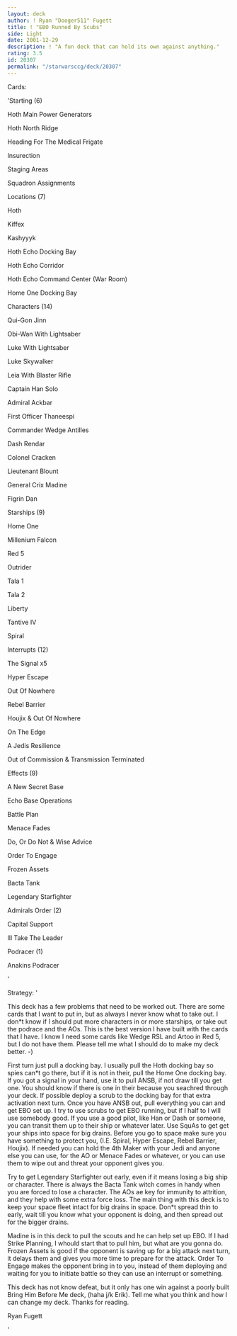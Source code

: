 ```yaml
---
layout: deck
author: ! Ryan "Dooger511" Fugett
title: ! "EBO Runned By Scubs"
side: Light
date: 2001-12-29
description: ! "A fun deck that can hold its own against anything."
rating: 3.5
id: 20307
permalink: "/starwarsccg/deck/20307"
---
```

Cards: 

'Starting (6)

Hoth Main Power Generators

Hoth North Ridge

Heading For The Medical Frigate

Insurection

Staging Areas

Squadron Assignments


Locations (7)

Hoth

Kiffex

Kashyyyk

Hoth Echo Docking Bay

Hoth Echo Corridor

Hoth Echo Command Center (War Room)

Home One Docking Bay


Characters (14)

Qui-Gon Jinn

Obi-Wan With Lightsaber

Luke With Lightsaber

Luke Skywalker

Leia With Blaster Rifle

Captain Han Solo

Admiral Ackbar

First Officer Thaneespi

Commander Wedge Antilles

Dash Rendar

Colonel Cracken

Lieutenant Blount

General Crix Madine

Figrin Dan


Starships (9)

Home One

Millenium Falcon

Red 5

Outrider

Tala 1

Tala 2

Liberty 

Tantive IV

Spiral


Interrupts (12)

The Signal x5

Hyper Escape

Out Of Nowhere

Rebel Barrier

Houjix & Out Of Nowhere

On The Edge

A Jedis Resilience

Out of Commission & Transmission Terminated


Effects (9)

A New Secret Base

Echo Base Operations

Battle Plan

Menace Fades

Do, Or Do Not & Wise Advice

Order To Engage

Frozen Assets

Bacta Tank

Legendary Starfighter


Admirals Order (2)

Capital Support

Ill Take The Leader


Podracer (1)

Anakins Podracer

'

Strategy: '

This deck has a few problems that need to be worked out. There are some cards that I want to put in, but as always I never know what to take out. I don*t know if I should put more characters in or more starships, or take out the podrace and the AOs. This is the best version I have built with the cards that I have. I know I need some cards like Wedge RSL and Artoo in Red 5, but I do not have them. Please tell me what I should do to make my deck better. -)


First turn just pull a docking bay. I usually pull the Hoth docking bay so spies can*t go there, but if it is not in their, pull the Home One docking bay. If you got a signal in your hand, use it to pull ANSB, if not draw till you get one. You should know if there is one in their because you seachred through your deck. If possible deploy a scrub to the docking bay for that extra activation next turn. Once you have ANSB out, pull everything you can and get EBO set up. I try to use scrubs to get EBO running, but if I half to I will use somebody good. If you use a good pilot, like Han or Dash or someone, you can transit them up to their ship or whatever later. Use SquAs to get get your ships into space for big drains. Before you go to space make sure you have something to protect you, (I.E. Spiral, Hyper Escape, Rebel Barrier, Houjix). If needed you can hold the 4th Maker with your Jedi and anyone else you can use, for the AO or Menace Fades or whatever, or you can use them to wipe out and threat your opponent gives you.


Try to get Legendary Starfighter out early, even if it means losing a big ship or character. There is always the Bacta Tank witch comes in handy when you are forced to lose a character. The AOs ae key for immunity to attrition, and they help with some extra force loss. The main thing with this deck is to keep your space fleet intact for big drains in space. Don*t spread thin to early, wait till you know what your opponent is doing, and then spread out for the bigger drains. 


Madine is in this deck to pull the scouts and he can help set up EBO. If I had Strike Planning, I whould start that to pull him, but what are you gonna do. Frozen Assets is good if the opponent is saving up for a big attack next turn, it delays them and gives you more time to prepare for the attack. Order To Engage makes the opponent bring in to you, instead of them deploying and waiting for you to initiate battle so they can use an interrupt or something.


This deck has not know defeat, but it only has one win against a poorly built Bring Him Before Me deck, (haha j/k Erik). Tell me what you think and how I can change my deck. Thanks for reading.


Ryan Fugett

'
